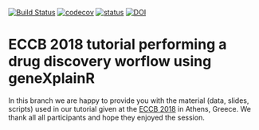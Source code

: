 [![Build Status](https://travis-ci.org/genexplain/geneXplainR.svg?branch=master)](https://travis-ci.org/genexplain/geneXplainR)
[![codecov](https://codecov.io/gh/genexplain/geneXplainR/branch/master/graph/badge.svg)](https://codecov.io/gh/genexplain/geneXplainR)
[![status](http://joss.theoj.org/papers/f9e01bf1a9649a3ab078215c81bb6f12/status.svg)](http://joss.theoj.org/papers/f9e01bf1a9649a3ab078215c81bb6f12)
[![DOI](https://zenodo.org/badge/DOI/10.5281/zenodo.1013318.svg)](https://doi.org/10.5281/zenodo.1013318)

# ECCB 2018 tutorial performing a drug discovery worflow using geneXplainR

In this branch we are happy to provide you with the material (data, slides, scripts) used in our tutorial given at the [ECCB 2018](https://eccb2018.org) in Athens, Greece. We thank all all participants and hope they enjoyed the session.
